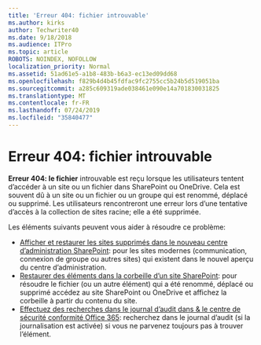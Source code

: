 ```yaml
---
title: 'Erreur 404: fichier introuvable'
ms.author: kirks
author: Techwriter40
ms.date: 9/18/2018
ms.audience: ITPro
ms.topic: article
ROBOTS: NOINDEX, NOFOLLOW
localization_priority: Normal
ms.assetid: 51ad61e5-a1b8-483b-b6a3-ec13ed09dd68
ms.openlocfilehash: f829b4d4b45fdfac9fc2755cc5b24b5d519051ba
ms.sourcegitcommit: a285c609319ade038461e090e14a701830031825
ms.translationtype: MT
ms.contentlocale: fr-FR
ms.lasthandoff: 07/24/2019
ms.locfileid: "35840477"
---
```

# <a name="error-404-file-not-found"></a>Erreur 404: fichier introuvable

**Erreur 404: le fichier** introuvable est reçu lorsque les utilisateurs tentent d’accéder à un site ou un fichier dans SharePoint ou OneDrive. Cela est souvent dû à un site ou un fichier ou un groupe qui est renommé, déplacé ou supprimé.
Les utilisateurs rencontreront une erreur lors d’une tentative d’accès à la collection de sites racine; elle a été supprimée.

Les éléments suivants peuvent vous aider à résoudre ce problème:
- [Afficher et restaurer les sites supprimés dans le nouveau centre d’administration SharePoint](https://docs.microsoft.com/sharepoint/view-and-restore-deleted-sites-in-new-admin-center): pour les sites modernes (communication, connexion de groupe ou autres sites) qui existent dans le nouvel aperçu du centre d’administration.
- [Restaurer des éléments dans la corbeille d’un site SharePoint](https://support.office.com/article/Restore-items-in-the-Recycle-Bin-of-a-SharePoint-site-6df466b6-55f2-4898-8d6e-c0dff851a0be): pour résoudre le fichier (ou un autre élément) qui a été renommé, déplacé ou supprimé accédez au site SharePoint ou OneDrive et affichez la corbeille à partir du contenu du site.
- [Effectuez des recherches dans le journal d’audit dans &amp; le centre de sécurité conformité Office 365](https://support.office.com/client/search-the-audit-log-in-the-office-365-security-compliance-center-0d4d0f35-390b-4518-800e-0c7ec95e946c): recherchez dans le journal d’audit (si la journalisation est activée) si vous ne parvenez toujours pas à trouver l’élément.




    

